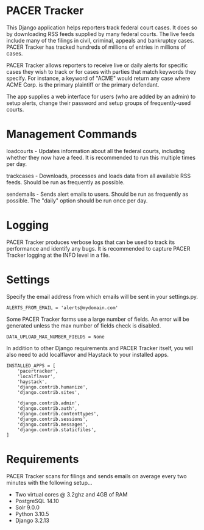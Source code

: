 PACER Tracker
======================

This Django application helps reporters track federal court cases. It does so by 
downloading RSS feeds supplied by many federal courts. The live 
feeds include many of the filings in civil, criminal, appeals and bankruptcy cases.
PACER Tracker has tracked hundreds of millions of entries in millions of cases.

PACER Tracker allows reporters to receive live or daily alerts for specific cases they
wish to track or for cases with parties that match keywords they specify. For 
instance, a keyword of "ACME" would return any case where ACME Corp. is the primary 
plaintiff or the primary defendant.

The app supplies a web interface for users (who are added by an admin) to setup alerts, 
change their password and setup groups of frequently-used courts.

Management Commands
===================

loadcourts - Updates information about all the federal courts, including whether they
now have a feed. It is recommended to run this multiple times per day.

trackcases - Downloads, processes and loads data from all available RSS feeds. Should be
run as frequently as possible.

sendemails - Sends alert emails to users. Should be run as frequently as possible. The "daily"
option should be run once per day.

Logging
========

PACER Tracker produces verbose logs that can be used to track its performance and identify
any bugs. It is recommended to capture PACER Tracker logging at the INFO level in a file.

Settings
========

Specify the email address from which emails will be sent in your settings.py.

```django
ALERTS_FROM_EMAIL = 'alerts@mydomain.com'
```

Some PACER Tracker forms use a large number of fields. An error will be generated 
unless the max number of fields check is disabled.

```django
DATA_UPLOAD_MAX_NUMBER_FIELDS = None
```

In addition to other Django requirements and PACER Tracker itself, you will also 
need to add localflavor and Haystack to your installed apps.

```django
INSTALLED_APPS = [
    'pacertracker',
    'localflavor',
    'haystack',
    'django.contrib.humanize',
    'django.contrib.sites',

    'django.contrib.admin',
    'django.contrib.auth',
    'django.contrib.contenttypes',
    'django.contrib.sessions',
    'django.contrib.messages',
    'django.contrib.staticfiles',
]
```

Requirements
============

PACER Tracker scans for filings and sends emails on average every two minutes with the following setup...

- Two virtual cores @ 3.2ghz and 4GB of RAM
- PostgreSQL 14.10
- Solr 9.0.0
- Python 3.10.5
- Django 3.2.13
